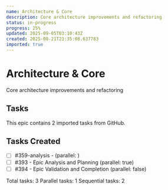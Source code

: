 ```yaml
---
name: Architecture & Core
description: Core architecture improvements and refactoring
status: in-progress
progress: 25%
updated: 2025-09-05T03:10:43Z
created: 2025-08-21T23:35:08.637783
imported: true
---
```


# Architecture & Core

Core architecture improvements and refactoring

## Tasks

This epic contains 2 imported tasks from GitHub.

## Tasks Created
- [ ] #359-analysis -  (parallel: )
- [ ] #393 - Epic Analysis and Planning (parallel: true)
- [ ] #394 - Epic Validation and Completion (parallel: false)

Total tasks: 3
Parallel tasks: 1
Sequential tasks: 2
